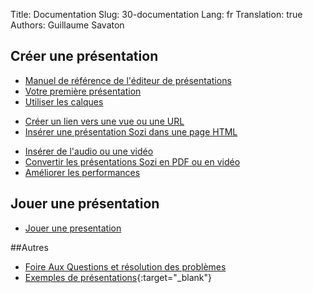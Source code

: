 Title: Documentation
Slug: 30-documentation
Lang: fr
Translation: true
Authors: Guillaume Savaton

## Créer une présentation

* [Manuel de référence de l'éditeur de présentations](|filename|ui.md)
* [Votre première présentation](|filename|tutorial-first.md)
* [Utiliser les calques](|filename|tutorial-layers.md)
<!--* [Les effets de transition](|filename|tutorial-transitions.md)-->
* [Créer un lien vers une vue ou une URL](|filename|tutorial-links.md)
* [Insérer une présentation Sozi dans une page HTML](|filename|tutorial-embedding.md)
<!--* [Montrer et cacher des objets](|filename|tutorial-showing-hiding.md)-->
* [Insérer de l'audio ou une vidéo](|filename|tutorial-media.md)
* [Convertir les présentations Sozi en PDF ou en vidéo](|filename|tutorial-converting.md)
* [Améliorer les performances](|filename|tutorial-performance.md)

## Jouer une présentation

* [Jouer une presentation](|filename|play.md)

##Autres

* [Foire Aux Questions et résolution des problèmes](|filename|faq.md)
* [Exemples de présentations](https://senshu.github.io/Sozi-demos){:target="_blank"}
